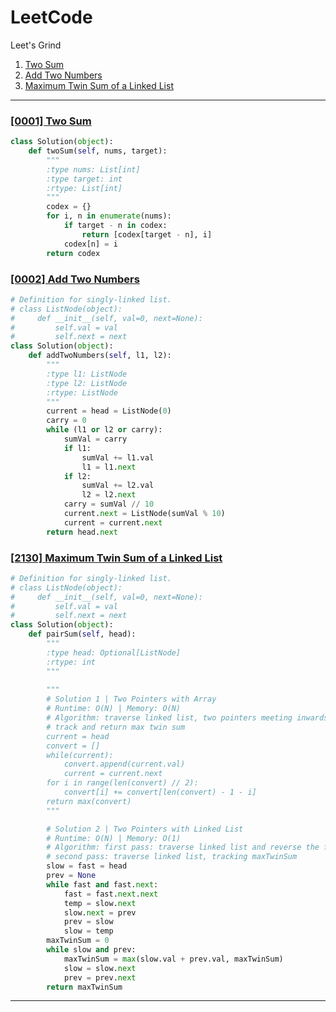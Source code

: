 # LeetCode
Leet's Grind

1.  [Two Sum](#two-sum)
2.  [Add Two Numbers](#add-two-numbers)
2130. [Maximum Twin Sum of a Linked List](#maximum-twin-sum-of-a-linked-list)

---

### [[0001] Two Sum](https://leetcode.com/problems/two-sum/)<a name="two-sum"></a>
```python
class Solution(object):
    def twoSum(self, nums, target):
        """
        :type nums: List[int]
        :type target: int
        :rtype: List[int]
        """
        codex = {}
        for i, n in enumerate(nums):
            if target - n in codex:
                return [codex[target - n], i]
            codex[n] = i
        return codex
```

### [[0002] Add Two Numbers](https://leetcode.com/problems/add-two-numbers/)<a name="add-two-numbers"></a>
```python
# Definition for singly-linked list.
# class ListNode(object):
#     def __init__(self, val=0, next=None):
#         self.val = val
#         self.next = next
class Solution(object):
    def addTwoNumbers(self, l1, l2):
        """
        :type l1: ListNode
        :type l2: ListNode
        :rtype: ListNode
        """
        current = head = ListNode(0)
        carry = 0
        while (l1 or l2 or carry):
            sumVal = carry
            if l1:
                sumVal += l1.val
                l1 = l1.next
            if l2:
                sumVal += l2.val
                l2 = l2.next
            carry = sumVal // 10
            current.next = ListNode(sumVal % 10)
            current = current.next
        return head.next
```

### [[2130] Maximum Twin Sum of a Linked List](https://leetcode.com/problems/maximum-twin-sum-of-a-linked-list/)<a name="maximum-twin-sum-of-a-linked-list"></a>
```python
# Definition for singly-linked list.
# class ListNode(object):
#     def __init__(self, val=0, next=None):
#         self.val = val
#         self.next = next
class Solution(object):
    def pairSum(self, head):
        """
        :type head: Optional[ListNode]
        :rtype: int
        """
        
        """
        # Solution 1 | Two Pointers with Array
        # Runtime: O(N) | Memory: O(N)
        # Algorithm: traverse linked list, two pointers meeting inwards,
        # track and return max twin sum
        current = head
        convert = []
        while(current):
            convert.append(current.val)
            current = current.next
        for i in range(len(convert) // 2):
            convert[i] += convert[len(convert) - 1 - i]
        return max(convert)
        """

        # Solution 2 | Two Pointers with Linked List
        # Runtime: O(N) | Memory: O(1)
        # Algorithm: first pass: traverse linked list and reverse the first half,
        # second pass: traverse linked list, tracking maxTwinSum
        slow = fast = head
        prev = None
        while fast and fast.next:
            fast = fast.next.next
            temp = slow.next
            slow.next = prev
            prev = slow
            slow = temp
        maxTwinSum = 0
        while slow and prev:
            maxTwinSum = max(slow.val + prev.val, maxTwinSum)
            slow = slow.next
            prev = prev.next
        return maxTwinSum
```
---
